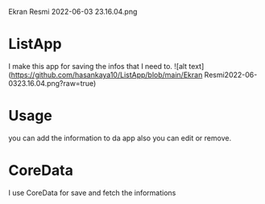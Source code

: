 Ekran Resmi 2022-06-03 23.16.04.png
# ListApp

I make this app for saving the infos that I need to. 
![alt text](https://github.com/hasankaya10/ListApp/blob/main/Ekran Resmi2022-06-0323.16.04.png?raw=true)

# Usage
you can add the information to da app also you can edit or remove.
# CoreData
I use CoreData for save and fetch the informations
